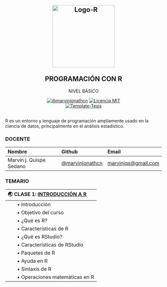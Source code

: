 <h2 align="center">
  <a href="https://marvinjonathcn.github.io//curso_R_basico/slides/00_Presentacion/00_Presentacion.html" title="R-Básico">
    <img alt="Logo-R" src="https://adamslab.nl/wp-content/uploads/2019/04/R_logo.svg_.png" width="200px" height="200px" />
  </a>
  <br /><br />
  PROGRAMACIÓN CON R </h2>
<p align="center">NIVEL BÁSICO</p>
<div align="center"><a href="https://www.linkedin.com/in/marvinjqs/"><img alt="@marvinjonathcn" 
src="https://img.shields.io/badge/Autor-Marvin%20J.%20Quispe-lightgrey" /></a>
<a href="https://opensource.org/licenses/MIT/"><img alt="Licencia MIT" 
src="https://img.shields.io/github/license/marvinjonathcn/curso_R_basico?label=License" />
</a>  
<br><a href="https://github.com/Template-Latex/Template-Tesis/"><img alt="Template-Tesis" src="https://latex.ppizarror.com/res/badges/tesis.svg" /></a>

</div><br />

R es un entorno y lenguaje de programación ampliamente usado en la ciencia de datos, principalmente en el análisis estadístico.

### DOCENTE

| Nombre                  | Github        |  Email         |
|:--------------------    |:--------------| :--------------|
| Marvin j. Quispe Sedano | [@marvinjonathcn](https://github.com/marvinjonathcn)| marvinjqs@gmail.com |


### TEMARIO

| 🌏 CLASE 1: [INTRODUCCIÓN A R](https://marvinjonathcn.github.io/curso_R_basico/slides/01_Introduccion_a_R/01_Introduccion_a_R.html)  &nbsp;  |
|:---------------------------------------------------------------|
| &nbsp;  &nbsp;  &nbsp;  &nbsp;• Introducción |
| &nbsp;  &nbsp;  &nbsp;  &nbsp;• Objetivo del curso |
| &nbsp;  &nbsp;  &nbsp;  &nbsp;• ¿Qué es R? |
| &nbsp;  &nbsp;  &nbsp;  &nbsp;• Características de R |
| &nbsp;  &nbsp;  &nbsp;  &nbsp;• ¿Qué es RStudio? |
| &nbsp;  &nbsp;  &nbsp;  &nbsp;• Características de RStudio |
| &nbsp;  &nbsp;  &nbsp;  &nbsp;• Paquetes de R |
| &nbsp;  &nbsp;  &nbsp;  &nbsp;• Ayuda en R |
| &nbsp;  &nbsp;  &nbsp;  &nbsp;• Sintaxis de R |
| &nbsp;  &nbsp;  &nbsp;  &nbsp;• Operaciones matemáticas en R |
